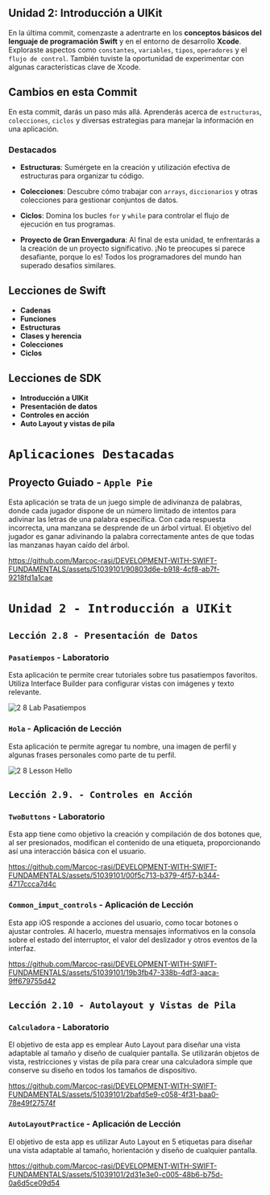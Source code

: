 ## Unidad 2: Introducción a UIKit

En la última commit, comenzaste a adentrarte en los **conceptos básicos del lenguaje de programación Swift** y en el entorno de desarrollo **Xcode**. Exploraste aspectos como `constantes`, `variables`, `tipos`, `operadores` y el `flujo de control`. También tuviste la oportunidad de experimentar con algunas características clave de Xcode.

## Cambios en esta Commit

En esta commit, darás un paso más allá. Aprenderás acerca de `estructuras`, `colecciones`, `ciclos` y diversas estrategias para manejar la información en una aplicación.

### Destacados

- **Estructuras**: Sumérgete en la creación y utilización efectiva de estructuras para organizar tu código.

- **Colecciones**: Descubre cómo trabajar con `arrays`, `diccionarios` y otras colecciones para gestionar conjuntos de datos.

- **Ciclos**: Domina los bucles `for` y `while` para controlar el flujo de ejecución en tus programas.

- **Proyecto de Gran Envergadura**: Al final de esta unidad, te enfrentarás a la creación de un proyecto significativo. ¡No te preocupes si parece desafiante, porque lo es! Todos los programadores del mundo han superado desafíos similares.

## Lecciones de Swift

- **Cadenas**
- **Funciones**
- **Estructuras**
- **Clases y herencia**
- **Colecciones**
- **Ciclos**

## Lecciones de SDK

- **Introducción a UIKit**
- **Presentación de datos**
- **Controles en acción**
- **Auto Layout y vistas de pila**

# `Aplicaciones Destacadas`

## Proyecto Guiado - `Apple Pie`

Esta aplicación se trata de un juego simple de adivinanza de palabras, donde cada jugador dispone de un número limitado de intentos para adivinar las letras de una palabra específica. Con cada respuesta incorrecta, una manzana se desprende de un árbol virtual. El objetivo del jugador es ganar adivinando la palabra correctamente antes de que todas las manzanas hayan caído del árbol.

https://github.com/Marcoc-rasi/DEVELOPMENT-WITH-SWIFT-FUNDAMENTALS/assets/51039101/90803d6e-b918-4cf8-ab7f-9218fd1a1cae

# `Unidad 2 - Introducción a UIKit`

## `Lección 2.8 - Presentación de Datos`

### `Pasatiempos` - Laboratorio

Esta aplicación te permite crear tutoriales sobre tus pasatiempos favoritos. Utiliza Interface Builder para configurar vistas con imágenes y texto relevante.

![2 8 Lab Pasatiempos](https://github.com/Marcoc-rasi/DEVELOPMENT-WITH-SWIFT-FUNDAMENTALS/assets/51039101/129a6470-58e5-4530-8417-e38d90d3003d)

### `Hola` - Aplicación de Lección

Esta aplicación te permite agregar tu nombre, una imagen de perfil y algunas frases personales como parte de tu perfil.

![2 8 Lesson Hello](https://github.com/Marcoc-rasi/DEVELOPMENT-WITH-SWIFT-FUNDAMENTALS/assets/51039101/9f796796-8aef-469e-b948-e4aa5f6d6f89)

## `Lección 2.9. - Controles en Acción`

### `TwoButtons` - Laboratorio

Esta app tiene como objetivo la creación y compilación de dos botones que, al ser presionados, modifican el contenido de una etiqueta, proporcionando así una interacción básica con el usuario.

https://github.com/Marcoc-rasi/DEVELOPMENT-WITH-SWIFT-FUNDAMENTALS/assets/51039101/00f5c713-b379-4f57-b344-4717ccca7d4c

### `Common_imput_controls` - Aplicación de Lección

Esta app iOS responde a acciones del usuario, como tocar botones o ajustar controles. Al hacerlo, muestra mensajes informativos en la consola sobre el estado del interruptor, el valor del deslizador y otros eventos de la interfaz.

https://github.com/Marcoc-rasi/DEVELOPMENT-WITH-SWIFT-FUNDAMENTALS/assets/51039101/19b3fb47-338b-4df3-aaca-9ff679755d42

## `Lección 2.10 - Autolayout y Vistas de Pila`

### `Calculadora` - Laboratorio

El objetivo de esta app es emplear Auto Layout para diseñar una vista adaptable al tamaño y diseño de cualquier pantalla. Se utilizarán objetos de vista, restricciones y vistas de pila para crear una calculadora simple que conserve su diseño en todos los tamaños de dispositivo.

https://github.com/Marcoc-rasi/DEVELOPMENT-WITH-SWIFT-FUNDAMENTALS/assets/51039101/2bafd5e9-c058-4f31-baa0-78e49f27574f

### `AutoLayoutPractice` - Aplicación de Lección

El objetivo de esta app es utilizar Auto Layout  en 5 etiquetas para diseñar una vista adaptable al tamaño, horientación y diseño de cualquier pantalla.

https://github.com/Marcoc-rasi/DEVELOPMENT-WITH-SWIFT-FUNDAMENTALS/assets/51039101/2d31e3e0-c005-48b6-b75d-0a6d5ce09d54


